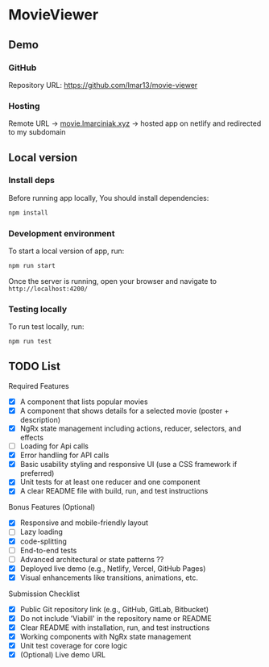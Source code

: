 # MovieViewer

## Demo

### GitHub

Repository URL: https://github.com/lmar13/movie-viewer

### Hosting

Remote URL -> [movie.lmarciniak.xyz](https://movie.lmarciniak.xyz) -> hosted app on netlify and redirected to my subdomain

## Local version

### Install deps

Before running app locally, You should install dependencies:

```bash
npm install
```

### Development environment

To start a local version of app, run:

```bash
npm run start
```

Once the server is running, open your browser and navigate to `http://localhost:4200/`

### Testing locally

To run test locally, run:

```bash
npm run test
```

## TODO List

Required Features
- [x] A component that lists popular movies
- [x] A component that shows details for a selected movie (poster + description)
- [x] NgRx state management including actions, reducer, selectors, and effects
- [ ] Loading for Api calls
- [x] Error handling for API calls
- [x] Basic usability styling and responsive UI (use a CSS framework if preferred)
- [x] Unit tests for at least one reducer and one component
- [x] A clear README file with build, run, and test instructions
      
Bonus Features (Optional)
- [x] Responsive and mobile-friendly layout
- [ ] Lazy loading
- [x] code-splitting
- [ ] End-to-end tests
- [ ] Advanced architectural or state patterns ??
- [x] Deployed live demo (e.g., Netlify, Vercel, GitHub Pages)
- [x] Visual enhancements like transitions, animations, etc.

Submission Checklist
- [x] Public Git repository link (e.g., GitHub, GitLab, Bitbucket)
- [x] Do not include 'Viabill' in the repository name or README
- [x] Clear README with installation, run, and test instructions
- [x] Working components with NgRx state management
- [x] Unit test coverage for core logic
- [x] (Optional) Live demo URL
